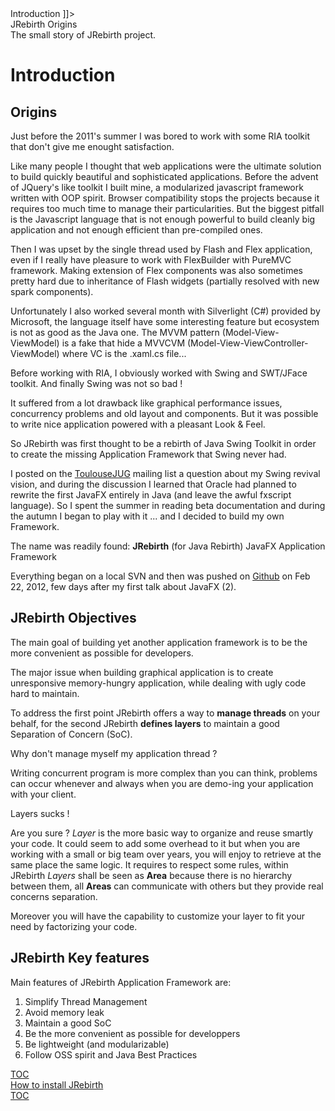 <head>
<![CDATA[
	<title>Introduction</title>
]]>
</head>

<div id="catcherTitle">JRebirth Origins</div>
<div id="catcherContent">The small story of JRebirth project.</div>

        
Introduction
=========================

## Origins

Just before the 2011's summer I was bored to work with some RIA toolkit that don't give me enought satisfaction.

Like many people I thought that web applications were the ultimate solution to build quickly beautiful and sophisticated applications. Before the advent of JQuery's like toolkit I built mine, a modularized javascript framework written with OOP spirit. Browser compatibility stops the projects because it requires too much time to manage their particularities. But the biggest pitfall is the Javascript language that is not enough powerful to build cleanly big application and not enough efficient than pre-compiled ones.


Then I was upset by the single thread used by Flash and Flex application, even if I really have pleasure to work with FlexBuilder with PureMVC framework.
Making extension of Flex components was also sometimes pretty hard due to inheritance of Flash widgets (partially resolved with new spark components).


Unfortunately I also worked several month with Silverlight (C#) provided by Microsoft, the language itself have some interesting feature but ecosystem is not as good as the Java one. The MVVM pattern (Model-View-ViewModel) is a fake that hide a MVVCVM (Model-View-ViewController-ViewModel) where VC is the .xaml.cs file...
		

Before working with RIA, I obviously worked with Swing and SWT/JFace toolkit. And finally Swing was not so bad !

It suffered from a lot drawback like graphical performance issues, concurrency problems and old layout and components. But it was possible to write nice application powered with a pleasant Look &amp; Feel. 

So JRebirth was first thought to be a rebirth of Java Swing Toolkit in order to create the missing Application Framework that Swing never had.


I posted on the <a href="https://groups.google.com/d/topic/toulouse-jug/d3zZJXPqUhI/discussion">ToulouseJUG</a> mailing list a question about my Swing revival vision, and during the discussion I learned that Oracle had planned to rewrite the first JavaFX entirely in Java (and leave the awful fxscript language). So I spent the summer in reading beta documentation and during the autumn I began to play with it ... and I decided to build my own Framework.



The name was readily found:
<strong>JRebirth</strong> (for Java Rebirth) JavaFX Application Framework


Everything began on a local SVN and then was pushed on <a href="https://github.com/JRebirth/JRebirth">Github</a> on Feb 22, 2012, few days after my first talk about JavaFX (2).
		

## JRebirth Objectives

The main goal of building yet another application framework is to be the more convenient as possible for developers.

The major issue when building graphical application is to create unresponsive memory-hungry application, while dealing with ugly code hard to maintain.
		
To address the first point JRebirth offers a way to <strong>manage threads</strong> on your behalf, for the second JRebirth <strong>defines layers</strong> to maintain a good Separation of Concern (SoC).

		
<span class="question">Why don't manage myself my application thread ?</span>
		

Writing concurrent program is more complex than you can think, problems can occur whenever and always when you are demo-ing your application with your client.
		
		
<span class="question">Layers sucks !</span>

Are you sure ? *Layer* is the more basic way to organize and reuse smartly your code. It could seem to add some overhead to it but when you are working with a small or big team over years, you will enjoy to retrieve at the same place the same logic. It requires to respect some rules, within JRebirth *Layers* shall be seen as **Area** because there is no hierarchy between them, all **Areas** can communicate with others but they provide real concerns separation.

Moreover you will have the capability to customize your layer to fit your need by factorizing your code.
	
	
## JRebirth Key features

Main features of JRebirth Application Framework are:
1. Simplify Thread Management
2. Avoid memory leak
3. Maintain a good SoC 
4. Be the more convenient as possible for developpers
5. Be lightweight (and modularizable)
6. Follow OSS spirit and Java Best Practices
	

<div class="bottomLinks">
	<div class="previousDocPage">
		<a href="Toc.html">TOC</a>
	</div>
	<div class="nextDocPage">
		<a href="Installation.html"> How to install JRebirth</a>
	</div>
	<div class="tocDocPage">
		<a href="Toc.html">TOC</a>
	</div>
</div>

